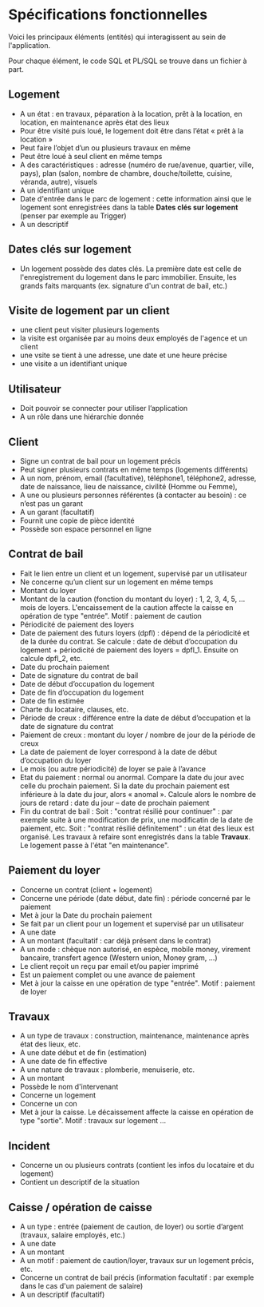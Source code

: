 # Spécifications fonctionnelles

Voici les principaux éléments (entités) qui interagissent au sein de l'application.

Pour chaque élément, le code SQL et PL/SQL se trouve dans un fichier à part.

## Logement	
-	A un état : en travaux, péparation à la location, prêt à la location, en location, en maintenance après état des lieux
-	Pour être visité puis loué, le logement doit être dans l’état « prêt à la location »
-	Peut faire l’objet d’un ou plusieurs travaux en même
-	Peut être loué à seul client en même temps
-	A des caractéristiques : adresse (numéro de rue/avenue, quartier, ville, pays), plan (salon, nombre de chambre, douche/toilette, cuisine, véranda, autre), visuels
-	A un identifiant unique
-	Date d'entrée dans le parc de logement : cette information ainsi que le logement sont enregistrées dans la table __Dates clés sur logement__ (penser par exemple au Trigger)
-	A un descriptif

## Dates clés sur logement
-	Un logement possède des dates clés. La première date est celle de l'enregistrement du logement dans le parc immobilier. Ensuite, les grands faits marquants (ex. signature d'un contrat de bail, etc.)

## Visite de logement par un client
- une client peut visiter plusieurs logements
- la visite est organisée par au moins deux employés de l'agence et un client
- une vsite se tient à une adresse, une date et une heure précise
- une visite a un identifiant unique

## Utilisateur	
-	Doit pouvoir se connecter pour utiliser l’application
-	A un rôle dans une hiérarchie donnée

## Client	
-	Signe un contrat de bail pour un logement précis
-	Peut signer plusieurs contrats en même temps (logements différents)
-	A un nom, prénom, email (facultative), téléphone1, téléphone2, adresse, date de naissance, lieu de naissance, civilité (Homme ou Femme), 
-	A une ou plusieurs personnes référentes (à contacter au besoin) : ce n’est pas un garant
-	A un garant (facultatif)
-	Fournit une copie de pièce identité
-	Possède son espace personnel en ligne

## Contrat de bail	
-	Fait le lien entre un client et un logement, supervisé par un utilisateur
-	Ne concerne qu’un client sur un logement en même temps
-	Montant du loyer
-	Montant de la caution (fonction du montant du loyer) : 1, 2, 3, 4, 5, … mois de loyers. L'encaissement de la caution affecte la caisse en opération de type "entrée". Motif : paiement de caution
-	Périodicité de paiement des loyers
-	Date de paiement des futurs loyers (dpfl) : dépend de la périodicité et de la durée du contrat. Se calcule : date de début d’occupation du logement + périodicité de paiement des loyers = dpfl_1. Ensuite on calcule dpfl_2, etc.
-	Date du prochain paiement
-	Date de signature du contrat de bail
-	Date de début d’occupation du logement
-	Date de fin d’occupation du logement
-	Date de fin estimée
-	Charte du locataire, clauses, etc.
-	Période de creux : différence entre la date de début d’occupation et la date de signature du contrat
-	Paiement de creux : montant du loyer / nombre de jour de la période de creux
-	La date de paiement de loyer correspond à la date de début d’occupation du loyer
-	Le mois (ou autre périodicité) de loyer se paie à l’avance
-	Etat du paiement : normal ou anormal. Compare la date du jour avec celle du prochain paiement. Si la date du prochain paiement est inférieure à la date du jour, alors « anomal ». Calcule alors le nombre de jours de retard : date du jour – date de prochain paiement
-	Fin du contrat de bail :
  Soit : "contrat résilié pour continuer" : par exemple suite à une modification de prix, une modificatin de la date de paiement, etc.
 	Soit : "contrat résilié définitement" : un état des lieux est organisé. Les travaux à refaire sont enregistrés dans la table __Travaux__. Le logement passe à l'état "en maintenance".

## Paiement du loyer
-	Concerne un contrat (client + logement)
-	Concerne une période (date début, date fin) : période concerné par le paiement
-	Met à jour la Date du prochain paiement
-	Se fait par un client pour un logement et supervisé par un utilisateur
-	A une date
-	A un montant (facultatif : car déjà présent dans le contrat)
-	A un mode : chèque non autorisé, en espèce, mobile money, virement bancaire, transfert agence (Western union, Money gram, …)
-	Le client reçoit un reçu par email et/ou papier imprimé
-	Est un paiement complet ou une avance de paiement
-	Met à jour la caisse en une opération de type "entrée". Motif : paiement de loyer

## Travaux	
-	A un type de travaux : construction, maintenance, maintenance après état des lieux, etc.
-	A une date début et de fin (estimation)
-	A une date de fin effective
-	A une nature de travaux : plomberie, menuiserie, etc.
-	A un montant
-	Possède le nom d'intervenant
-	Concerne un logement
-	Concerne un con
-	Met à jour la caisse. Le décaissement affecte la caisse en opération de type "sortie". Motif : travaux sur logement ...

## Incident	
-	Concerne un ou plusieurs contrats (contient les infos du locataire et du logement)
-	Contient un descriptif de la situation

<!-- Liste des impayés -->

## Caisse / opération de caisse
-	A un type : entrée (paiement de caution, de loyer) ou sortie d’argent (travaux, salaire employés, etc.)
-	A une date
-	A un montant
-	A un motif : paiement de caution/loyer, travaux sur un logement précis, etc.
-	Concerne un contrat de bail précis (information facultatif : par exemple dans le cas d'un paiement de salaire)
-	A un descriptif (facultatif)

<!-- Généralités :
-	Chaque document édité contient la date du jour de l’édition
-	Tenir à jour une liste de client en défaut de paiement. Un code tourne chaque nuit : parcourir tous les contrats et alimenter la base de données (table) des client en défaut de paiement. Date du prochain paiement…
- Le changement du montant de loyer, de périodicité de paiement font l'objet d'un nouveau contrat.
-->
